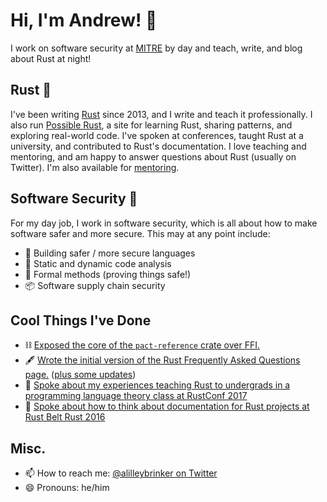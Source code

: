 # Hi, I'm Andrew! :wave:

I work on software security at [MITRE][mitre] by day and teach, write, and blog about
Rust at night!

## Rust :crab:

I've been writing [Rust][rust] since 2013, and I write and teach it professionally. I
also run [Possible Rust][poss], a site for learning Rust, sharing patterns, and exploring
real-world code. I've spoken at conferences, taught Rust at a university, and contributed
to Rust's documentation. I love teaching and mentoring, and am happy to answer questions
about Rust (usually on Twitter). I'm also available for [mentoring][mentoring_page].

## Software Security :wrench:

For my day job, I work in software security, which is all about how to make software
safer and more secure. This may at any point include:

* :speech_balloon: Building safer / more secure languages
* :mag_right: Static and dynamic code analysis
* :scroll: Formal methods (proving things safe!)
* :package: Software supply chain security

## Cool Things I've Done

* ⛓️ [Exposed the core of the `pact-reference` crate over FFI.](https://github.com/pact-foundation/pact-reference/pull/97)
* 🖋️ [Wrote the initial version of the Rust Frequently Asked Questions page.](https://github.com/rust-lang/prev.rust-lang.org/pull/202) ([plus some updates](https://github.com/rust-lang/prev.rust-lang.org/pulls?q=is%3Apr+author%3Aalilleybrinker+is%3Aclosed))
* 🎒 [Spoke about my experiences teaching Rust to undergrads in a programming language theory class at RustConf 2017](https://www.youtube.com/watch?v=0PhfaFkzdBA)
* 📖 [Spoke about how to think about documentation for Rust projects at Rust Belt Rust 2016](https://www.youtube.com/watch?v=Wz2oFEDwiOk)

## Misc.

- 📫 How to reach me: [@alilleybrinker on Twitter][twitter]
- 😄 Pronouns: he/him

[mitre]: https://mitre.org
[rust]: https://rust-lang.org
[poss]: https://www.possiblerust.com
[mentor]: https://rustbeginners.github.io/awesome-rust-mentors/
[twitter]: https://twitter.com/alilleybrinker
[mentoring_page]: https://github.com/alilleybrinker/alilleybrinker/blob/master/MENTORING.md
